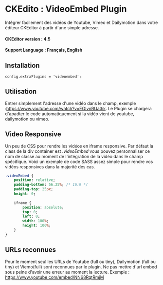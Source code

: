 # CKEdito : VideoEmbed Plugin
Intégrer facilement des vidéos de Youtube, Vimeo et Dailymotion dans votre éditeur CKEditor à partir d'une simple adresse.
#### CKEditor version : 4.5
#### Support Language : Français, English

## Installation
`config.extraPlugins = 'videoembed';`

## Utilisation
Entrer simplement l'adresse d'une vidéo dans le champ, exemple :https://www.youtube.com/watch?v=EOIvnRUa3ik. Le Plugin se chargera d'apadter le code automatiquement si la vidéo vient de youtube, dailymotion ou vimeo.

## Video Responsive
Un peu de CSS pour rendre les vidéos en iframe responsive. Par défaut la class de la div container est *.videoEmbed* vous pouvez personnaliser ce nom de classe au moment de l'intégration de la vidéo dans le champ spécifique. Voici un exemple de code SASS assez simple pour rendre vos vidéos responsives dans la majorité des cas.
```sass
.videoEmbed {
    position: relative;
    padding-bottom: 56.25%; /* 16:9 */
    padding-top: 25px;
    height: 0;
    
    iframe {
        position: absolute;
        top: 0;
        left: 0;
        width: 100%;
        height: 100%;
    }
}
```
## URLs reconnues
Pour le moment seul les URLs de Youtube (full ou tiny), Dailymotion (full ou tiny) et Viemo(full) sont reconnues par le plugin. Ne pas mettre d'url embed sous peine d'avoir une erreur au moment la lecture. Exemple : https://www.youtube.com/embed/NN68RqtRmjM
